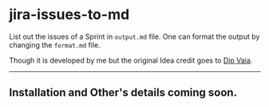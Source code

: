 # jira-issues-to-md
List out the issues of a Sprint in `output.md` file.
One can format the output by changing the `format.md` file.

Though it is developed by me but the original Idea credit goes to [Dip Vaia](https://github.com/0PEIN0).


---
**Installation and Other's details coming soon.**
---
